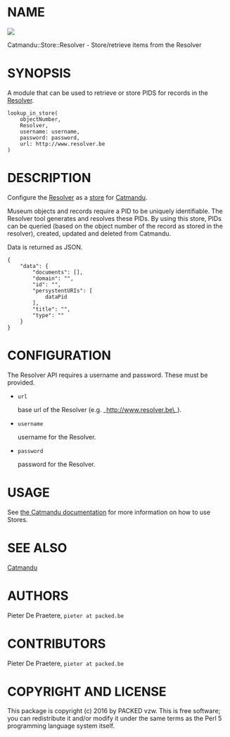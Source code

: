 # NAME

<div>
    <a href="https://travis-ci.org/PACKED-vzw/Catmandu-Store-Resolver"><img src="https://travis-ci.org/PACKED-vzw/Catmandu-Store-Resolver.svg?branch=master"></a>
</div>

Catmandu::Store::Resolver - Store/retrieve items from the Resolver

# SYNOPSIS

A module that can be used to retrieve or store PIDS for records in the [Resolver](https://github.com/PACKED-vzw/resolver).

    lookup_in_store(
        objectNumber,
        Resolver,
        username: username,
        password: password,
        url: http://www.resolver.be
    )

# DESCRIPTION

Configure the [Resolver](https://github.com/PACKED-vzw/resolver) as a [store](http://librecat.org/Catmandu/#stores) for [Catmandu](http://librecat.org/).

Museum objects and records require a PID to be uniquely identifiable. The Resolver tool generates and resolves these PIDs. By using this store, PIDs can be queried (based on the object number of the record as stored in the resolver), created, updated and deleted from Catmandu. 

Data is returned as JSON.

    {
        "data": {
            "documents": [],
            "domain": "",
            "id": "",
            "persystentURIs": [
                dataPid
            ],
            "title": "",
            "type": ""
        }
    }

# CONFIGURATION

The Resolver API requires a username and password. These must be provided.

- `url`

    base url of the Resolver (e.g. \_http://www.resolver.be\_).

- `username`

    username for the Resolver.

- `password`

    password for the Resolver.

# USAGE

See [the Catmandu documentation](http://librecat.org/Catmandu/#stores) for more information on how to use Stores.

# SEE ALSO

[Catmandu](https://metacpan.org/pod/Catmandu)

# AUTHORS

Pieter De Praetere, `pieter at packed.be`

# CONTRIBUTORS

Pieter De Praetere, `pieter at packed.be`

# COPYRIGHT AND LICENSE

This package is copyright (c) 2016 by PACKED vzw.
This is free software; you can redistribute it and/or modify it under the same terms as the Perl 5 programming language system itself.
